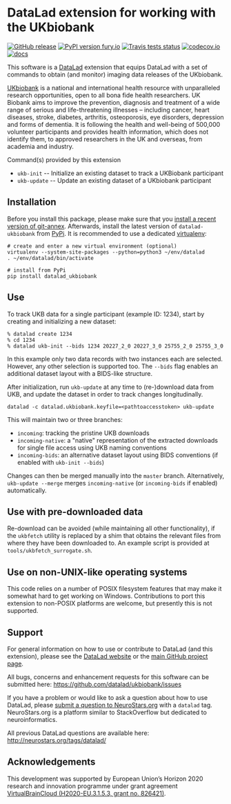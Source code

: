 # DataLad extension for working with the UKbiobank

[![GitHub release](https://img.shields.io/github/release/datalad/ukbiobank.svg)](https://GitHub.com/datalad/ukbiobank/releases/) [![PyPI version fury.io](https://badge.fury.io/py/ukbiobank.svg)](https://pypi.python.org/pypi/ukbiobank/) [![Travis tests status](https://secure.travis-ci.org/datalad/datalad-ukbiobank.png?branch=master)](https://travis-ci.org/datalad/datalad-ukbiobank) [![codecov.io](https://codecov.io/github/datalad/datalad-ukbiobank/coverage.svg?branch=master)](https://codecov.io/github/datalad/datalad-ukbiobank?branch=master) [![docs](https://github.com/datalad/datalad-ukbiobank/workflows/docs/badge.svg)](https://github.com/datalad/datalad-ukbiobank/actions?query=workflow%3Adocs)


This software is a [DataLad](http://datalad.org) extension that equips DataLad
with a set of commands to obtain (and monitor) imaging data releases of the
UKbiobank.

[UKbiobank](https://www.ukbiobank.ac.uk) is a national and international health
resource with unparalleled research opportunities, open to all bona fide health
researchers. UK Biobank aims to improve the prevention, diagnosis and treatment
of a wide range of serious and life-threatening illnesses – including cancer,
heart diseases, stroke, diabetes, arthritis, osteoporosis, eye disorders,
depression and forms of dementia. It is following the health and well-being of
500,000 volunteer participants and provides health information, which does not
identify them, to approved researchers in the UK and overseas, from academia
and industry.

Command(s) provided by this extension

- `ukb-init` -- Initialize an existing dataset to track a UKBiobank participant
- `ukb-update` -- Update an existing dataset of a UKbiobank participant

## Installation

Before you install this package, please make sure that you [install a recent
version of git-annex](https://git-annex.branchable.com/install).  Afterwards,
install the latest version of `datalad-ukbiobank` from
[PyPi](https://pypi.org/project/datalad-ukbiobank). It is recommended to use
a dedicated [virtualenv](https://virtualenv.pypa.io):

    # create and enter a new virtual environment (optional)
    virtualenv --system-site-packages --python=python3 ~/env/datalad
    . ~/env/datalad/bin/activate

    # install from PyPi
    pip install datalad_ukbiobank

## Use

To track UKB data for a single participant (example ID: 1234), start by
creating and initializing a new dataset:

```
% datalad create 1234
% cd 1234
% datalad ukb-init --bids 1234 20227_2_0 20227_3_0 25755_2_0 25755_3_0
```

In this example only two data records with two instances each are selected.
However, any other selection is supported too. The `--bids` flag enables
an additional dataset layout with a BIDS-like structure.

After initialization, run `ukb-update` at any time to (re-)download data
from UKB, and update the dataset in order to track changes longitudinally.

```
datalad -c datalad.ukbiobank.keyfile=<pathtoaccesstoken> ukb-update
```

This will maintain two or three branches:

- `incoming`: tracking the pristine UKB downloads
- `incoming-native`: a "native" representation of the extracted downloads
  for single file access using UKB naming conventions
- `incoming-bids`: an alternative dataset layout using BIDS conventions
  (if enabled with `ukb-init --bids`)

Changes can then be merged manually into the `master` branch. Alternatively,
`ukb-update --merge` merges `incoming-native` (or `incoming-bids` if enabled)
automatically.


## Use with pre-downloaded data

Re-download can be avoided (while maintaining all other functionality), if the
`ukbfetch` utility is replaced by a shim that obtains the relevant files from
where they have been downloaded to. An example script is provided at
`tools/ukbfetch_surrogate.sh`.


## Use on non-UNIX-like operating systems

This code relies on a number of POSIX filesystem features that may make it
somewhat hard to get working on Windows. Contributions to port this extension
to non-POSIX platforms are welcome, but presently this is not supported.


## Support

For general information on how to use or contribute to DataLad (and this
extension), please see the [DataLad website](http://datalad.org) or the
[main GitHub project page](http://datalad.org).

All bugs, concerns and enhancement requests for this software can be submitted here:
https://github.com/datalad/ukbiobank/issues

If you have a problem or would like to ask a question about how to use DataLad,
please [submit a question to
NeuroStars.org](https://neurostars.org/tags/datalad) with a ``datalad`` tag.
NeuroStars.org is a platform similar to StackOverflow but dedicated to
neuroinformatics.

All previous DataLad questions are available here:
http://neurostars.org/tags/datalad/


## Acknowledgements

This development was supported by European Union’s Horizon 2020 research and
innovation programme under grant agreement [VirtualBrainCloud
(H2020-EU.3.1.5.3, grant no.
826421)](https://cordis.europa.eu/project/id/826421).

